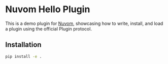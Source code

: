 # Nuvom Hello Plugin

This is a demo plugin for [Nuvom](https://github.com/nahom-zewdu/Nuvom), showcasing how to write, install, and load a plugin using the official Plugin protocol.

## Installation

```bash
pip install -e .
